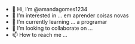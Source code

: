 - 👋 Hi, I’m @amandagomes1234
- 👀 I’m interested in ... em aprender coisas novas
- 🌱 I’m currently learning ... a programar
- 💞️ I’m looking to collaborate on ...
- 📫 How to reach me ...

<!---
amandagomes1234/amandagomes1234 is a ✨ special ✨ repository because its `README.md` (this file) appears on your GitHub profile.
You can click the Preview link to take a look at your changes.
--->
